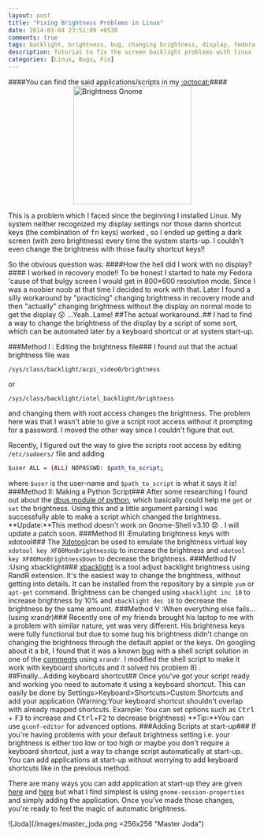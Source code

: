 ```yaml
---
layout: post
title: "Fixing Brightness Problems in Linux"
date: 2014-03-04 23:51:09 +0530
comments: true
tags: backlight, brightness, bug, changing brightness, display, fedora, fn, gnome-shell, keys, shortcut, ubuntu
description: Tutorial to fix the screen backlight problems with linux
categories: [Linux, Bugs, Fix]
---
```

####You can find the said applications/scripts in my [:octocat:](https://github.com/Gleek/linux-brightness-hack)####
 <img style=" display:block;margin:auto;" src="/images/fixing-brightness0.png" height="240" width="240" alt="Brightness Gnome" />
 
This is a problem which I faced since the beginning I installed Linux. My system neither recognized my display settings nor those damn shortcut keys (the combination of <kbd>fn</kbd> keys) worked , so I ended up getting a dark screen (with zero brightness) every time the system starts-up. I couldn't even change the brightness with those faulty shortcut keys!!

So the obvious question was:
####How the hell did I work with no display?####
I worked in recovery mode!! To be honest I started to hate my Fedora 'cause of that bulgy screen I would get in 800×600 resolution mode. Since I was a noobier noob at that time I decided to work with that. Later I found a silly workaround by "practicing" changing brightness in recovery mode and then "actually" changing brightness without the display on normal mode to get the display :astonished: ...Yeah..Lame!
##The actual workaround..##
I had to find a way to change the brightness of the display by a script of some sort, which can be automated later by a keyboard shortcut or at system start-up.

###Method I : Editing the brightness file###
I found out that the actual brightness file was

`/sys/class/backlight/acpi_video0/brightness`

or

`/sys/class/backlight/intel_backlight/brightness`

and changing them with root access changes the brightness.
The problem here was that I wasn't able to give a script root access without it prompting for a password. I moved the other way since I couldn't figure that out.

Recently, I figured out the way to give the scripts root access by editing `/etc/sudoers/` file and adding

```bash
$user ALL = (ALL) NOPASSWD: $path_to_script;
```

where `$user` is the user-name and `$path_to_script` is what it says it is!
###Method II: Making a Python Script###
After some researching I found out about the [dbus module of python](http://www.freedesktop.org/wiki/Software/dbus/), which basically could help me `get` or `set` the brightness. Using this and a little argument parsing I was successfully able to make a script which changed the brightness.
**Update:**This method doesn't work on Gnome-Shell v3.10 :worried: . I will update a patch soon.
###Method III :Emulating brightness keys with xdotool###
The [Xdotool](http://www.semicomplete.com/projects/xdotool/)can be used to emulate the brightness virtual key `xdotool key XF86MonBrightnessUp` to increase the brightness and `xdotool key XF86MonBrightnessDown` to decrease the brightness.
###Method IV :Using xbacklight###
[xbacklight](http://linux.die.net/man/1/xbacklight) is a tool adjust backlight brightness using RandR extension. It's the easiest way to change the brightness, without getting into details. It can be installed from the repository by a simple `yum` or `apt-get` command. Brightness can be changed using `xbacklight inc 10` to increase brightness by 10% and `xbacklight dec 10` to decrease the brightness by the same amount.
###Method V :When everything else fails...(using xrandr)###
Recently one of my friends brought his laptop to me with a problem with similar nature, yet was very different. His brightness keys were fully functional but due to some bug his brightness didn't change on changing the brightness through the default applet or the keys. On googling about it a bit, I found that it was a known [bug](https://bugzilla.redhat.com/show_bug.cgi?id=753012) with a shell script solution in one of the [comments](https://bugzilla.redhat.com/show_bug.cgi?id=753012#c10) using `xrandr`. I modified the shell script to make it work with keyboard shortcuts and it solved his problem 8) .
##Finally...Adding keyboard shortcut##
Once you've got your script ready and working you need to automate it using a keyboard shortcut.
This can easily be done by Settings&gt;Keyboard&gt;Shortcuts&gt;Custom Shortcuts
and add your application
(Warning:Your keyboard shortcut shouldn't overlap with already mapped shortcuts. Example: You can set options such as <kbd>Ctrl</kbd> + <kbd>F3</kbd> to increase and <kbd>Ctrl</kbd>+<kbd>F2</kbd> to decrease brightness)
**Tip:**You can use `gconf-editor` for advanced options.
###Adding Scripts at start-up###
If you're having problems with your default brightness setting i.e. your brightness is either too low or too high or maybe you don't require a keyboard shortcut, just a way to change script automatically at start-up. You can add applications at start-up without worrying to add keyboard shortcuts like in the previous method.

There are many ways you can add application at start-up they are given [here](http://askubuntu.com/questions/48321/how-do-i-start-applications-automatically-on-login) and [here](http://stackoverflow.com/questions/7221757/run-automatically-program-on-startup-under-linux-ubuntu) but what I find simplest is using `gnome-session-properties` and simply adding the application.
Once you've made those changes, you're ready to feel the magic of automatic brightness.

![Joda](/images/master_joda.png =256x256 "Master Joda")

